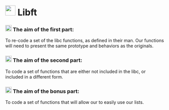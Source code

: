 # <img height="32" width="32" src="https://unpkg.com/simple-icons@v6/icons/c.svg" /> Libft
### <img height="20" width="20" src="https://unpkg.com/simple-icons@v6/icons/42.svg" /> The aim of the first part: 
To re-code a set of the libc functions, as defined in their man. Our functions will need to present the same prototype and behaviors as the originals.
### <img height="20" width="20" src="https://unpkg.com/simple-icons@v6/icons/42.svg" /> The aim of the second part:
To code a set of functions that are either not included in the libc, or included in a different form.
### <img height="20" width="20" src="https://unpkg.com/simple-icons@v6/icons/42.svg" /> The aim of the bonus part:
To code a set of functions that will allow our to easily use our lists.

